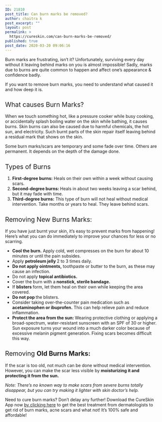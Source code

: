 ```yaml
---
ID: 21810
post_title: Can burn marks be removed?
author: chaitra k
post_excerpt: ""
layout: post
permalink: >
  https://cureskin.com/can-burn-marks-be-removed/
published: true
post_date: 2020-03-20 09:06:16
---
```

<span style="font-weight: 400;">Burn marks are frustrating, isn’t it? Unfortunately, surviving every day without it leaving behind marks on you is almost impossible! Sadly, marks due to burns are quite common to happen and affect one’s appearance &amp; confidence badly. </span>

<span style="font-weight: 400;">If you want to remove burn marks, you need to understand what caused it and how deep it is.</span>
<h2><span style="font-weight: 400;">What causes Burn Marks? </span></h2>
<span style="font-weight: 400;">When we touch something hot, like a pressure cooker while busy cooking, or accidentally splash boiling water on the skin while bathing, it causes burns. Skin burns can also be caused due to harmful chemicals, the hot sun, and electricity. Such burnt parts of the skin repair itself leaving behind a residual mark that shows on the skin. </span>

<span style="font-weight: 400;">Some burn marks/scars are temporary and some fade over time. Others are permanent. It depends on the depth of the damage done. </span>
<h2><span style="font-weight: 400;">Types of Burns</span></h2>
<ol>
 	<li style="font-weight: 400;"><b>First-degree burns:</b><span style="font-weight: 400;"> Heals on their own within a week without causing scars.</span></li>
 	<li style="font-weight: 400;"><b>Second-degree burns: </b><span style="font-weight: 400;">Heals in about two weeks leaving a scar behind, but it may fade with time.</span></li>
 	<li style="font-weight: 400;"><b>Third-degree burns:</b><span style="font-weight: 400;"> This type of burn will not heal without medical intervention. Take months or years to heal. They leave behind scars.</span></li>
</ol>
<h2><span style="font-weight: 400;">Removing New Burns Marks:</span></h2>
<span style="font-weight: 400;">If you have just burnt your skin, it’s easy to prevent marks from happening! Here’s what you can do immediately to improve your chances for less or no scarring.</span>
<ul>
 	<li style="font-weight: 400;"><b>Cool the burn.</b><span style="font-weight: 400;"> Apply cold, wet compresses on the burn for about 10 minutes or until the pain subsides.</span></li>
 	<li style="font-weight: 400;"><span style="font-weight: 400;">Apply </span><b>petroleum jelly </b><span style="font-weight: 400;">2 to 3 times daily. </span></li>
 	<li style="font-weight: 400;"><b>Do not apply ointments,</b><span style="font-weight: 400;"> toothpaste or butter to the burn, as these may cause an infection. </span></li>
 	<li style="font-weight: 400;"><span style="font-weight: 400;">Do not apply </span><b>topical antibiotics.</b></li>
 	<li style="font-weight: 400;"><span style="font-weight: 400;">Cover the burn with a</span><b> nonstick, sterile bandage.</b><span style="font-weight: 400;"> </span></li>
 	<li style="font-weight: 400;"><span style="font-weight: 400;">If </span><b>blisters </b><span style="font-weight: 400;">form, let them heal on their own while keeping the area covered. </span></li>
 	<li style="font-weight: 400;"><b>Do not pop </b><span style="font-weight: 400;">the blisters.</span></li>
 	<li style="font-weight: 400;"><span style="font-weight: 400;">Consider taking over-the-counter pain medication such as </span><b>acetaminophen or ibuprofen.</b><span style="font-weight: 400;"> This can help relieve pain and reduce inflammation.</span></li>
 	<li style="font-weight: 400;"><b>Protect the area from the sun: </b><span style="font-weight: 400;">Wearing protective clothing or applying a broad-spectrum, water-resistant sunscreen with an SPF of 30 or higher. Sun exposure turns your wound into a much darker color because of excessive melanin pigment generation. Fixing scars becomes difficult this way.</span></li>
</ul>
<h2><span style="font-weight: 400;">Removing </span><b>Old Burns Marks:</b></h2>
<span style="font-weight: 400;">If the scar is too old, not much can be done without medical intervention. However, you can make the scar less visible by </span><b>moisturizing it and protecting it from the sun.</b>

<i><span style="font-weight: 400;">Note: There’s no known way to make scars from severe burns totally disappear, but you can try making it lighter with skin doctor’s help.</span></i>

<span style="font-weight: 400;">Need to cure burn marks? Don’t delay any further! Download the CureSkin App now </span><a href="https://app.curesk.in/pJ2BKj2qQN"><span style="font-weight: 400;">by clicking here</span></a><span style="font-weight: 400;"> to get the best treatment from dermatologists to get rid of burn marks, acne scars and what not! It’s 100% safe and affordable!</span>